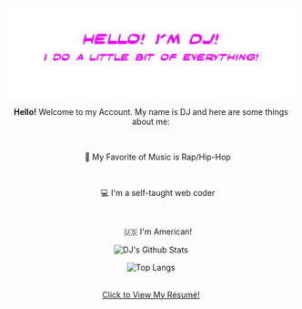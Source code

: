 ![Banner](https://raw.githubusercontent.com/DJ-Arnold/DJ-Arnold/refs/heads/main/github%20banner.png)

<div align="center">
<strong>Hello!</strong> Welcome to my Account. My name is DJ and here are some things about me:

<ul>
  <br>
  <p>🎵 My Favorite of Music is Rap/Hip-Hop</p>
  <br>
  <p>💻 I'm a self-taught web coder</p>
  <br>
  <p>🇺🇸 I'm American!</p>
</ul>
</div>

<div align="center">  
  
![DJ's Github Stats](https://github-readme-stats.vercel.app/api?username=dj-arnold&hide=issues&theme=dark)

![Top Langs](https://github-readme-stats.vercel.app/api/top-langs/?username=anuraghazra&hide_progress=true&theme=dark)


<br>
<a href="https://google.com" target="_blank">Click to View My Résumé!</a>
</div>
